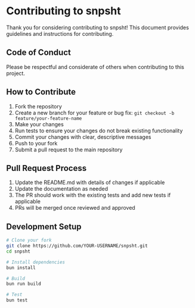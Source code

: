 # Contributing to snpsht

Thank you for considering contributing to snpsht! This document provides guidelines and instructions for contributing.

## Code of Conduct

Please be respectful and considerate of others when contributing to this project.

## How to Contribute

1. Fork the repository
2. Create a new branch for your feature or bug fix: `git checkout -b feature/your-feature-name`
3. Make your changes
4. Run tests to ensure your changes do not break existing functionality
5. Commit your changes with clear, descriptive messages
6. Push to your fork
7. Submit a pull request to the main repository

## Pull Request Process

1. Update the README.md with details of changes if applicable
2. Update the documentation as needed
3. The PR should work with the existing tests and add new tests if applicable
4. PRs will be merged once reviewed and approved

## Development Setup

```bash
# Clone your fork
git clone https://github.com/YOUR-USERNAME/snpsht.git
cd snpsht

# Install dependencies
bun install

# Build
bun run build

# Test
bun test